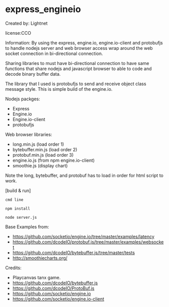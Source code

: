 # express_engineio

 Created by: Lightnet

 license:CCO

  Information:
By using the express, engine.io, engine.io-client
and protobufjs to handle nodejs server and web
browser access wrap around the web socket connection
in bi-directional connection.

Sharing libraries to must have bi-directional
connection to have same functions that share nodejs
and javascript browser to able to code and decode
binary buffer data.

The library that I used is protobufjs to send and
receive object class message style. This is simple
build of the engine.io.

 Nodejs packges:
  * Express
  * Engine.io
  * Engine.io-client
  * protobufjs

 Web browser libraries:
  * long.min.js (load order 1)
  * bytebuffer.min.js (load order 2)
  * protobuf.min.js (load order 3)
  * engine.io.js (from npm engine.io-client)
  * smoothie.js (display chart)

  Note the long, bytebuffer, and protobuf has to load
 in order for html script to work.

[build & run]
```
cmd line

npm install

node server.js
```

 Base Examples from:
  * https://github.com/socketio/engine.io/tree/master/examples/latency
  * https://github.com/dcodeIO/protobuf.js/tree/master/examples/websocket
  * https://github.com/dcodeIO/bytebuffer.js/tree/master/tests
  * http://smoothiecharts.org/

Credits:
 * Playcanvas tanx game.
 * https://github.com/dcodeIO/bytebuffer.js
 * https://github.com/dcodeIO/ProtoBuf.js
 * https://github.com/socketio/engine.io
 * https://github.com/socketio/engine.io-client
